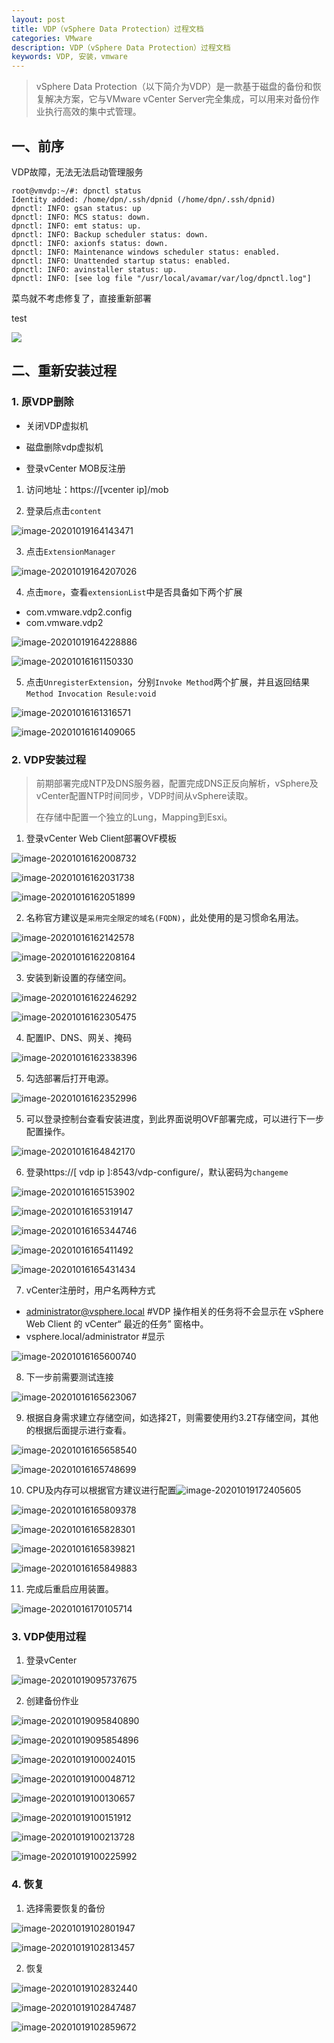 ```yaml
---
layout: post
title: VDP（vSphere Data Protection）过程文档
categories: VMware
description: VDP（vSphere Data Protection）过程文档
keywords: VDP, 安装，vmware
---
```


> vSphere Data Protection（以下简介为VDP）是一款基于磁盘的备份和恢复解决方案，它与VMware vCenter Server完全集成，可以用来对备份作业执行高效的集中式管理。

## 一、前序

VDP故障，无法无法启动管理服务

```shell
root@vmvdp:~/#: dpnctl status
Identity added: /home/dpn/.ssh/dpnid (/home/dpn/.ssh/dpnid)
dpnctl: INFO: gsan status: up
dpnctl: INFO: MCS status: down.
dpnctl: INFO: emt status: up.
dpnctl: INFO: Backup scheduler status: down.
dpnctl: INFO: axionfs status: down.
dpnctl: INFO: Maintenance windows scheduler status: enabled.
dpnctl: INFO: Unattended startup status: enabled.
dpnctl: INFO: avinstaller status: up.
dpnctl: INFO: [see log file "/usr/local/avamar/var/log/dpnctl.log"]
```

菜鸟就不考虑修复了，直接重新部署

test

![](https://mingsec.com/wp-content/uploads/2020/08/image-20200828172311371.png)



## 二、重新安装过程

### 1. 原VDP删除

[参考官方KB文档链接]: https://kb.vmware.com/s/article/2038356?lang=zh_cn

- 关闭VDP虚拟机

- 磁盘删除vdp虚拟机

- 登录vCenter MOB反注册

1. 访问地址：https://[vcenter ip]/mob



2. 登录后点击`content`

![image-20201019164143471](http://cdn.mingsec.com/image-20201019164143471.png)

3. 点击`ExtensionManager`

![image-20201019164207026](http://cdn.mingsec.com/image-20201019164207026.png)



4. 点击`more`，查看`extensionList`中是否具备如下两个扩展

- com.vmware.vdp2.config
- com.vmware.vdp2



![image-20201019164228886](http://cdn.mingsec.com/image-20201019164228886.png)





![image-20201016161150330](http://cdn.mingsec.com/image-20201016161150330.png)

5. 点击`UnregisterExtension`，分别`Invoke Method`两个扩展，并且返回结果`Method Invocation Resule:void`

![image-20201016161316571](http://cdn.mingsec.com/image-20201016161316571.png)

![image-20201016161409065](http://cdn.mingsec.com/image-20201016161409065.png)



### 2. VDP安装过程

> 前期部署完成NTP及DNS服务器，配置完成DNS正反向解析，vSphere及vCenter配置NTP时间同步，VDP时间从vSphere读取。
>
> 在存储中配置一个独立的Lung，Mapping到Esxi。

1. 登录vCenter Web Client部署OVF模板

![image-20201016162008732](http://cdn.mingsec.com/image-20201016162008732.png)

![image-20201016162031738](http://cdn.mingsec.com/image-20201016162031738.png)

![image-20201016162051899](http://cdn.mingsec.com/image-20201016162051899.png)

2. 名称官方建议是`采用完全限定的域名(FQDN)`，此处使用的是习惯命名用法。

![image-20201016162142578](http://cdn.mingsec.com/image-20201016162142578.png)

![image-20201016162208164](http://cdn.mingsec.com/image-20201016162208164.png)

3. 安装到新设置的存储空间。

![image-20201016162246292](http://cdn.mingsec.com/image-20201016162246292.png)

![image-20201016162305475](http://cdn.mingsec.com/image-20201016162305475.png)

4. 配置IP、DNS、网关、掩码

![image-20201016162338396](http://cdn.mingsec.com/image-20201016162338396.png)

5. 勾选部署后打开电源。

![image-20201016162352996](http://cdn.mingsec.com/image-20201016162352996.png)

5. 可以登录控制台查看安装进度，到此界面说明OVF部署完成，可以进行下一步配置操作。 

![image-20201016164842170](http://cdn.mingsec.com/image-20201016164842170.png)

6. 登录https://[ vdp ip ]:8543/vdp-configure/，默认密码为`changeme`

![image-20201016165153902](http://cdn.mingsec.com/image-20201016165153902.png)



![image-20201016165319147](http://cdn.mingsec.com/image-20201016165319147.png)

![image-20201016165344746](http://cdn.mingsec.com/image-20201016165344746.png)

![image-20201016165411492](http://cdn.mingsec.com/image-20201016165411492.png)

![image-20201016165431434](http://cdn.mingsec.com/image-20201016165431434.png)

7. vCenter注册时，用户名两种方式

- administrator@vsphere.local	#VDP 操作相关的任务将不会显示在 vSphere Web Client 的 vCenter“ 最近的任务” 窗格中。
- vsphere.local/administrator      #显示

![image-20201016165600740](http://cdn.mingsec.com/image-20201016165600740.png)

8. 下一步前需要测试连接

![image-20201016165623067](http://cdn.mingsec.com/image-20201016165623067.png)

9. 根据自身需求建立存储空间，如选择2T，则需要使用约3.2T存储空间，其他的根据后面提示进行查看。

![image-20201016165658540](http://cdn.mingsec.com/image-20201016165658540.png)

![image-20201016165748699](http://cdn.mingsec.com/image-20201016165748699.png)

10. CPU及内存可以根据官方建议进行配置![image-20201019172405605](http://cdn.mingsec.com/image-20201019172405605.png)

![image-20201016165809378](http://cdn.mingsec.com/image-20201016165809378.png)

![image-20201016165828301](http://cdn.mingsec.com/image-20201016165828301.png)

![image-20201016165839821](http://cdn.mingsec.com/image-20201016165839821.png)

![image-20201016165849883](http://cdn.mingsec.com/image-20201016165849883.png)

11. 完成后重启应用装置。

![image-20201016170105714](http://cdn.mingsec.com/image-20201016170105714.png)





### 3. VDP使用过程

1. 登录vCenter

![image-20201019095737675](http://cdn.mingsec.com/image-20201019095737675.png)

2. 创建备份作业

![image-20201019095840890](http://cdn.mingsec.com/image-20201019095840890.png)

![image-20201019095854896](http://cdn.mingsec.com/image-20201019095854896.png)

![image-20201019100024015](http://cdn.mingsec.com/image-20201019100024015.png)

![image-20201019100048712](http://cdn.mingsec.com/image-20201019100048712.png)

![image-20201019100130657](http://cdn.mingsec.com/image-20201019100130657.png)

![image-20201019100151912](http://cdn.mingsec.com/image-20201019100151912.png)

![image-20201019100213728](http://cdn.mingsec.com/image-20201019100213728.png)

![image-20201019100225992](http://cdn.mingsec.com/image-20201019100225992.png)



### 4. 恢复

1. 选择需要恢复的备份

![image-20201019102801947](http://cdn.mingsec.com/image-20201019102801947.png)

![image-20201019102813457](http://cdn.mingsec.com/image-20201019102813457.png)

2. 恢复

![image-20201019102832440](http://cdn.mingsec.com/image-20201019102832440.png)

![image-20201019102847487](http://cdn.mingsec.com/image-20201019102847487.png)

![image-20201019102859672](http://cdn.mingsec.com/image-20201019102859672.png)